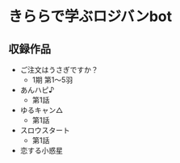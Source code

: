 # きららで学ぶロジバンbot

## 収録作品

- ご注文はうさぎですか？
  - 1期 第1～5羽
- あんハピ♪
  - 第1話
- ゆるキャン△
  - 第1話
- スロウスタート
  - 第1話
- 恋する小惑星
